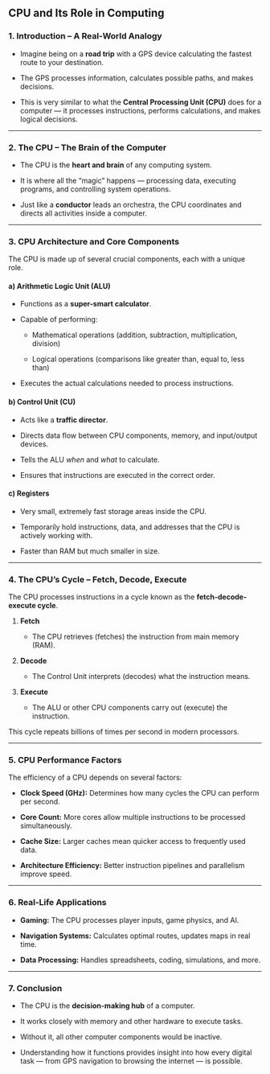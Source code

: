 ## CPU and Its Role in Computing

### 1. Introduction – A Real-World Analogy

- Imagine being on a **road trip** with a GPS device calculating the fastest route to your destination.

- The GPS processes information, calculates possible paths, and makes decisions.

- This is very similar to what the **Central Processing Unit (CPU)** does for a computer — it processes instructions, performs calculations, and makes logical decisions.

---

### 2. The CPU – The Brain of the Computer

- The CPU is the **heart and brain** of any computing system.

- It is where all the “magic” happens — processing data, executing programs, and controlling system operations.

- Just like a **conductor** leads an orchestra, the CPU coordinates and directs all activities inside a computer.

---

### 3. CPU Architecture and Core Components

The CPU is made up of several crucial components, each with a unique role.

#### a) Arithmetic Logic Unit (ALU)

- Functions as a **super-smart calculator**.

- Capable of performing:
    
    - Mathematical operations (addition, subtraction, multiplication, division)
        
    - Logical operations (comparisons like greater than, equal to, less than)
        
- Executes the actual calculations needed to process instructions.


#### b) Control Unit (CU)

- Acts like a **traffic director**.

- Directs data flow between CPU components, memory, and input/output devices.

- Tells the ALU _when_ and _what_ to calculate.

- Ensures that instructions are executed in the correct order.

#### c) Registers

- Very small, extremely fast storage areas inside the CPU.

- Temporarily hold instructions, data, and addresses that the CPU is actively working with.
  
- Faster than RAM but much smaller in size.

---

### 4. The CPU’s Cycle – Fetch, Decode, Execute

The CPU processes instructions in a cycle known as the **fetch-decode-execute cycle**.

1. **Fetch**
    
    - The CPU retrieves (fetches) the instruction from main memory (RAM).
        
2. **Decode**
    
    - The Control Unit interprets (decodes) what the instruction means.
        
3. **Execute**
    
    - The ALU or other CPU components carry out (execute) the instruction.
        

This cycle repeats billions of times per second in modern processors.

---

### 5. CPU Performance Factors

The efficiency of a CPU depends on several factors:

- **Clock Speed (GHz):** Determines how many cycles the CPU can perform per second.
    
- **Core Count:** More cores allow multiple instructions to be processed simultaneously.
    
- **Cache Size:** Larger caches mean quicker access to frequently used data.
    
- **Architecture Efficiency:** Better instruction pipelines and parallelism improve speed.


---

### 6. Real-Life Applications

- **Gaming:** The CPU processes player inputs, game physics, and AI.
    
- **Navigation Systems:** Calculates optimal routes, updates maps in real time.
    
- **Data Processing:** Handles spreadsheets, coding, simulations, and more.

---

### 7. Conclusion

- The CPU is the **decision-making hub** of a computer.
    
- It works closely with memory and other hardware to execute tasks.
    
- Without it, all other computer components would be inactive.
    
- Understanding how it functions provides insight into how every digital task — from GPS navigation to browsing the internet — is possible.